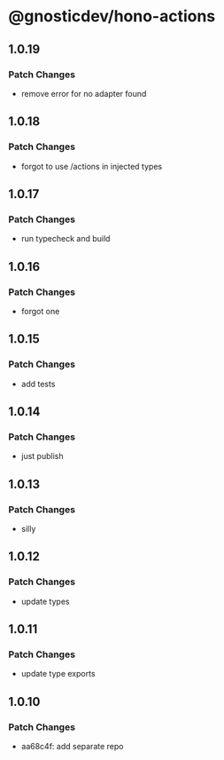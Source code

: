 # @gnosticdev/hono-actions

## 1.0.19

### Patch Changes

- remove error for no adapter found

## 1.0.18

### Patch Changes

- forgot to use /actions in injected types

## 1.0.17

### Patch Changes

- run typecheck and build

## 1.0.16

### Patch Changes

- forgot one

## 1.0.15

### Patch Changes

- add tests

## 1.0.14

### Patch Changes

- just publish

## 1.0.13

### Patch Changes

- silly

## 1.0.12

### Patch Changes

- update types

## 1.0.11

### Patch Changes

- update type exports

## 1.0.10

### Patch Changes

- aa68c4f: add separate repo
